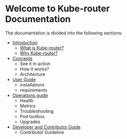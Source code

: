 # Welcome to Kube-router Documentation

The documentation is divided into the following sections:

- [Introduction](/docs/introduction.md)
    - [What is Kube-router?](/docs/introduction.md)
    - [Why Kube-router?](/docs/introduction.md)
- [Concepts](#concepts)
    - See it in action
    - How it works?
    - Architecture
- [User Guide](#user-guide)
    - installations
    - requirements
- [Operations guide](#operation-guide)
    - Health
    - Metrics
    - Troubleshooting
    - Pod toolbox
    - Upgrades
- [Developer and Contributor Guide](#contributor-guide)
    - Contributor Guideline
